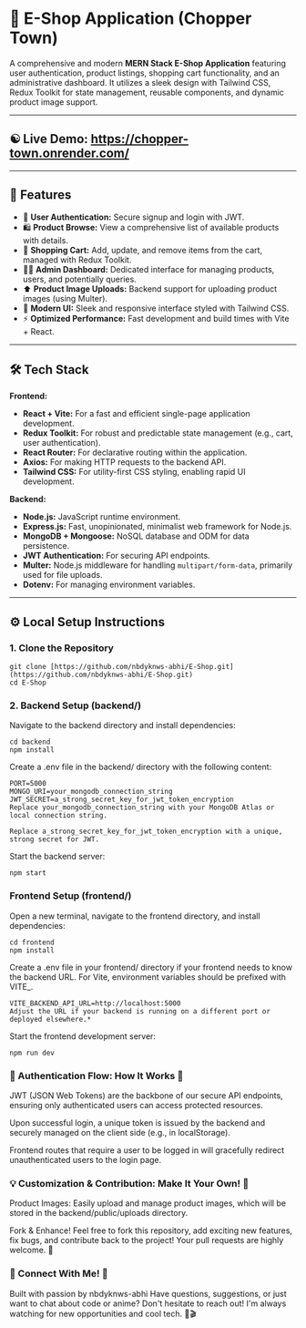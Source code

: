 # 🛒 E-Shop Application (Chopper Town)

A comprehensive and modern **MERN Stack E-Shop Application** featuring user authentication, product listings, shopping cart functionality, and an administrative dashboard. It utilizes a sleek design with Tailwind CSS, Redux Toolkit for state management, reusable components, and dynamic product image support.

---
## ☯ Live Demo: https://chopper-town.onrender.com/
---

## 🚀 Features

- 🔐 **User Authentication:** Secure signup and login with JWT.
- 🛍️ **Product Browse:** View a comprehensive list of available products with details.
- 🛒 **Shopping Cart:** Add, update, and remove items from the cart, managed with Redux Toolkit.
- 🧑‍💻 **Admin Dashboard:** Dedicated interface for managing products, users, and potentially queries.
- ⬆️ **Product Image Uploads:** Backend support for uploading product images (using Multer).
- 🎨 **Modern UI:** Sleek and responsive interface styled with Tailwind CSS.
- ⚡ **Optimized Performance:** Fast development and build times with Vite + React.

---

## 🛠️ Tech Stack

**Frontend:**
- **React + Vite:** For a fast and efficient single-page application development.
- **Redux Toolkit:** For robust and predictable state management (e.g., cart, user authentication).
- **React Router:** For declarative routing within the application.
- **Axios:** For making HTTP requests to the backend API.
- **Tailwind CSS:** For utility-first CSS styling, enabling rapid UI development.

**Backend:**
- **Node.js:** JavaScript runtime environment.
- **Express.js:** Fast, unopinionated, minimalist web framework for Node.js.
- **MongoDB + Mongoose:** NoSQL database and ODM for data persistence.
- **JWT Authentication:** For securing API endpoints.
- **Multer:** Node.js middleware for handling `multipart/form-data`, primarily used for file uploads.
- **Dotenv:** For managing environment variables.

---

## ⚙️ Local Setup Instructions

### 1. Clone the Repository

```
git clone [https://github.com/nbdyknws-abhi/E-Shop.git](https://github.com/nbdyknws-abhi/E-Shop.git)
cd E-Shop
```
### 2. Backend Setup (backend/)
Navigate to the backend directory and install dependencies:
```
cd backend
npm install
```
Create a .env file in the backend/ directory with the following content:
```
PORT=5000
MONGO_URI=your_mongodb_connection_string
JWT_SECRET=a_strong_secret_key_for_jwt_token_encryption
Replace your_mongodb_connection_string with your MongoDB Atlas or local connection string.

Replace a_strong_secret_key_for_jwt_token_encryption with a unique, strong secret for JWT.
```

Start the backend server:
```
npm start
```
### Frontend Setup (frontend/)
Open a new terminal, navigate to the frontend directory, and install dependencies:

```
cd frontend
npm install
```
Create a .env file in your frontend/ directory if your frontend needs to know the backend URL. For Vite, environment variables should be prefixed with VITE_.
```
VITE_BACKEND_API_URL=http://localhost:5000
Adjust the URL if your backend is running on a different port or deployed elsewhere.*
```
Start the frontend development server:
```
npm run dev
```
### 🔐 Authentication Flow: How It Works 🔑
JWT (JSON Web Tokens) are the backbone of our secure API endpoints, ensuring only authenticated users can access protected resources.

Upon successful login, a unique token is issued by the backend and securely managed on the client side (e.g., in localStorage).

Frontend routes that require a user to be logged in will gracefully redirect unauthenticated users to the login page.

### 💡 Customization & Contribution: Make It Your Own! 🎨
Product Images: Easily upload and manage product images, which will be stored in the backend/public/uploads directory.

Fork & Enhance! Feel free to fork this repository, add exciting new features, fix bugs, and contribute back to the project! Your pull requests are highly welcome. 💖

### 📧 Connect With Me! 👋
Built with passion by nbdyknws-abhi 
Have questions, suggestions, or just want to chat about code or anime? Don't hesitate to reach out! I'm always watching for new opportunities and cool tech. 🤖🎬
